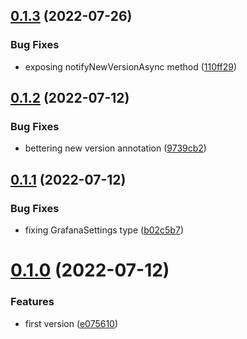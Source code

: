 ## [0.1.3](https://github.com/maxmilhas/nodejs-grafana-annotations/compare/v0.1.2...v0.1.3) (2022-07-26)


### Bug Fixes

* exposing notifyNewVersionAsync method ([110ff29](https://github.com/maxmilhas/nodejs-grafana-annotations/commit/110ff295a7240a3ea778c762ead7c84f23ca058e))

## [0.1.2](https://github.com/maxmilhas/nodejs-grafana-annotations/compare/v0.1.1...v0.1.2) (2022-07-12)


### Bug Fixes

* bettering new version annotation ([9739cb2](https://github.com/maxmilhas/nodejs-grafana-annotations/commit/9739cb2efabd94e5c0283451123e4f566de67dc8))

## [0.1.1](https://github.com/maxmilhas/nodejs-grafana-annotations/compare/v0.1.0...v0.1.1) (2022-07-12)


### Bug Fixes

* fixing GrafanaSettings type ([b02c5b7](https://github.com/maxmilhas/nodejs-grafana-annotations/commit/b02c5b76cb62615ff7a81c60b5a06cc3d9ea96b5))

# [0.1.0](https://github.com/maxmilhas/nodejs-grafana-annotations/compare/v0.0.0...v0.1.0) (2022-07-12)


### Features

* first version ([e075610](https://github.com/maxmilhas/nodejs-grafana-annotations/commit/e075610a05f491017ce82f0f91bc735f095af51d))
